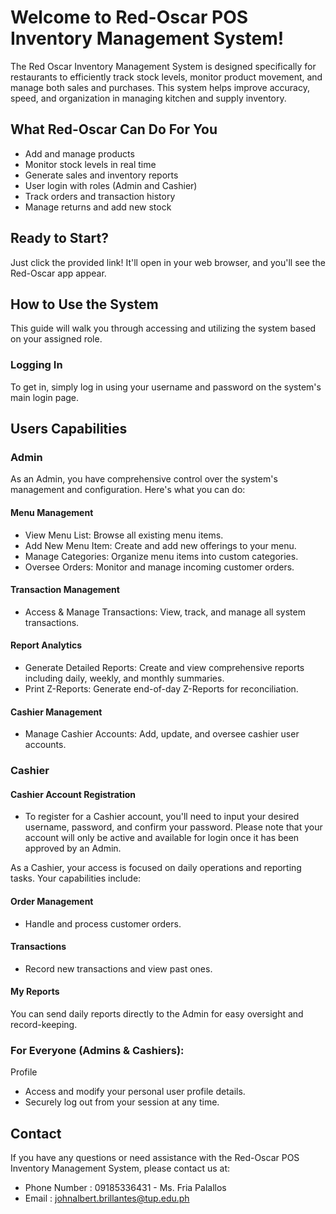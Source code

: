 # Welcome to Red-Oscar POS Inventory Management System!
The Red Oscar Inventory Management System is designed specifically for restaurants to efficiently track stock levels, monitor product movement, and manage both sales and purchases. This system helps improve accuracy, speed, and organization in managing kitchen and supply inventory.

## What Red-Oscar Can Do For You
- Add and manage products  
- Monitor stock levels in real time  
- Generate sales and inventory reports  
- User login with roles (Admin and Cashier)  
- Track orders and transaction history  
- Manage returns and add new stock

## Ready to Start?
Just click the provided link! It'll open in your web browser, and you'll see the Red-Oscar app appear.

## How to Use the System
This guide will walk you through accessing and utilizing the system based on your assigned role.

### Logging In
To get in, simply log in using your username and password on the system's main login page.

## Users Capabilities
### Admin 
As an Admin, you have comprehensive control over the system's management and configuration. Here's what you can do:

#### Menu Management
- View Menu List: Browse all existing menu items.
- Add New Menu Item: Create and add new offerings to your menu.
- Manage Categories: Organize menu items into custom categories.
- Oversee Orders: Monitor and manage incoming customer orders.
#### Transaction Management
- Access & Manage Transactions: View, track, and manage all system transactions.
#### Report Analytics
- Generate Detailed Reports: Create and view comprehensive reports including daily, weekly, and monthly summaries.
- Print Z-Reports: Generate end-of-day Z-Reports for reconciliation.
#### Cashier Management
- Manage Cashier Accounts: Add, update, and oversee cashier user accounts.
  


### Cashier
#### Cashier Account Registration
- To register for a Cashier account, you'll need to input your desired username, password, and confirm your password. Please note that your account will only be active and available for login once it has been approved by an Admin.

As a Cashier, your access is focused on daily operations and reporting tasks. Your capabilities include:

#### Order Management
- Handle and process customer orders.

#### Transactions
- Record new transactions and view past ones.

#### My Reports  
You can send daily reports directly to the Admin for easy oversight and record-keeping.


### For Everyone (Admins & Cashiers): 
Profile 
- Access and modify your personal user profile details.
- Securely log out from your session at any time.

## Contact 
If you have any questions or need assistance with the Red-Oscar POS Inventory Management System, please contact us at:
- Phone Number : 09185336431 - Ms. Fria Palallos
- Email : johnalbert.brillantes@tup.edu.ph

